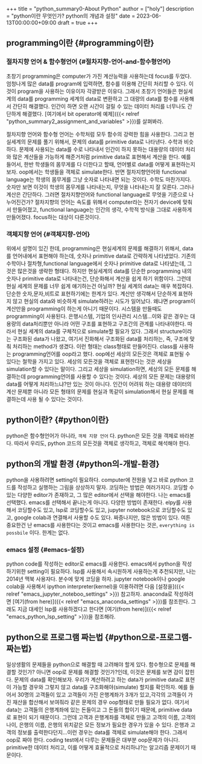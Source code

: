 +++
title = "python_summary0-About Python"
author = ["holy"]
description = "python이란 무엇인가? python의 개념과 설정"
date = 2023-06-13T00:00:00+09:00
draft = true
+++

## programming이란 {#programming이란}


### 절차지향 언어 &amp; 함수형언어 {#절차지향-언어-and-함수형언어}

초창기 programming은 computer가 가진 계산능력을 사용하는데 focus를
두었다. 엄청나게 많은 data를 program에 입력하면, 함수를 이용해 간단히
처리할 수 있다. 이것이 program을 사용하는 이유이자 각광받은
이유다. 그래서 초창기 언어들은 현실세계의 data를 programming 세계의
data로 변환하고 그 대량의 data를 함수를 사용해서 간단히
해결했다. 인간이 하면 오랜 시간이 걸릴 수 있는 데이터 처리를 너무나도
간단하게 해결했다. [여기에서 bit operator에 예제]({{< relref "python_summary2_assignment_and_variables" >}})를 살펴봐라.

절차지향 언어와 함수형 언어는 수학처럼 모두 함수의 강력한 힘을
사용한다. 그리고 현실세계의 문제를 풀기 위해서, 문제의 data를
primitive data로 나타낸다. 수학과 비슷하다. 문제에 사용되는 data를
수로 나타내서 인간이 하지 못하는 대용량의 데이터 처리와 많은 계산들을
가능하게 해준거처럼 primitive data로 표현해서 계산을 한다. 예를
들어서, 한반 학생들의 몸무게를 다 더한다고 할때, 언어별로 data를
어떻게 표현하는지 보자. oop에서는 학생들을 객체로 simulate한다. 반면
절차지향언어와 functional language는 학생의 몸무게를 그냥 숫자로
나타내면 되는 것이다. 수학도 마찬가지다. 숫자만 보면 이것이 학생의
몸무게를 나타내는지, 무엇을 나타내는지 잘 모른다. 그러나 계산은
간단하다. 그러면 절차지향언어와 functional language로 무엇을 기준으로
나누어진건가? 절차지향의 언어는 속도를 위해서 computer라는 전자기
device에 맞춰서 만들어졌고, functional language는 인간의 생각, 수학적
방식을 그대로 사용하게 만들어졌다. focus하는 대상이 다른것이다.


### 객체지향 언어 {#객체지향-언어}

위에서 설명이 있긴 한데, programming은 현실세계의 문제를 해결하기
위해서, data를 언어내에서 표현해야 하는데, 숫자나 primitive data로
간략하게 나타냈었다. 기존의 수학이나 절차형,functional language에서
숫자나 primitive data로 나타냈는데, 그것은 많은것을 생략한
형태다. 하지만 현실세계의 data를 단순한 programming 내의 숫자나
primitive data로 나타내는건, 단순화해서 계산을 쉽게 하기 위함이다.
그런데 현실 세계의 문제를 너무 쉽게 얘기하는건 아닐까? 현실 세계의
data는 매우 복잡하다. 단순한 숫자,문자,비트로 표현하기에는 한계가
있다. 계산만 생각해서 단순하게 표현하지 않고 현실의 data와 비슷하게
simulate하려는 시도가 일어났다. 왜냐면 program이 계산만을
programming이 하는게 아니기 때문이다. 시스템을 만들때도 programming이
사용된다. 은행시스템, 기업의 인사관리 시스템...이와 같은 경우는
대용량의 data처리뿐만 아니라 어떤 구조를 표현하고 구조간의 관계를
나타내야한다. 따라서 현실 세계의 data를 구체적으로 simulate할 필요가
있다. 그래서 structure이라는 구조화된 data가 나왔고, 여기서 진화해서
구조화된 data를 처리하는, 즉, 구조에 맞춰 처리하는 method가
생겼다. 이런 형태는 class형태로 만들어진다. class를 사용하는
programming언어를 oop라고 했다. oop에선 세상의 모든것은 객체로 표현될
수 있다는 철학을 가지고 있다.  세상의 모든것을 객체로 표현한다는 것은
세상을 simulation할 수 있다는 말이다. 그리고 세상을 simulation하면,
세상의 모든 문제를 해결하는데 programming언어를 사용할 수 있다는
것이다. 세상의 모든 문제는 대용량의 data를 어떻게 처리하느냐?만 있는
것이 아니다. 인간이 어려워 하는 대용량 데이터의 계산 문제뿐 아니라
모든 형태의 문제를 현실과 똑같이 simulation해서 현실 문제를 해결하는데
사용 될 수 있다는 것이다.


## python이란? {#python이란}

python은 함수형언어가 아니라, `객체 지향 언어` 다. python은 모든 것을
객체로 바라본다. 따라서 우리도, python 코드의 모든것을 객체로
생각하고, 객체로 해석해야 한다.


## python의 개발 환경 {#python의-개발-환경}

python을 사용하려면 setting이 필요하다. computer에 전원을 넣고 바로
python 코드를 작성하고 실행하는 그림을 상상하지 말자. 코딩하는 방법은
여러가지다. 코딩할 수 있는 다양한 editor가 존재하고, 그 많은
editor에서 선택을 해야한다. 나는 emacs를 선택했다. emacs를 선택해서
끝나는게 아니다. 다양한 방법이 존재한다. elpy를 사용해서 코딩할수도
있고, lsp로 코딩할수도 있고, jupyter notebook으로 코딩할수도 있고,
google colab과 연결해서 사용할 수도 있다. 짜증나지만, 많은 방법이
있다. 여튼 중요한건 난 emacs를 사용한다는 것이고 emacs를
사용한다는 것은, `everything is possbile` 이다. 한계는 없다.


### emacs 설정 {#emacs-설정}

python code를 작성하는 editor로 emacs를 사용한다. emacs에서 python을
작성하기위한 setting이 필요하다. lsp를 사용해서 속시원하게 사용하는게
추천되지만, 나는 2014년 맥북 사용자다. 분수에 맞게 코딩을 하자.
jupyter notebook이나 google colab을 사용해서 ipython
interpreter(kernel)을 이용하려면 다음 [설정을]({{< relref "emacs_jupyter_noteboo_settings" >}}) 참고하자. anaconda로
작성하려면 [여기(from here)]({{< relref "emacs_anaconda_settings" >}})를 참조한다. 그래도 지금 대세인 lsp를
사용하겠다고 한다면 [여기(from here)]({{< relref "emacs_python_lsp_setting" >}})을 참조해라.


## python으로 프로그램 짜는법 {#python으로-프로그램-짜는법}

일상생활의 문제들을 python으로 해결할 때 고려해야 할게
있다. 함수형으로 문제를 해결할 것인가? 아니면 oop로 문제를 해결할
것인가?인데, 이것은 문제를 보면 감이 잡힌다. 문제의 data를
확인해보자. 우리가 계산하려고 하는 data가 primitive data로 표현이
가능할 경우와 그렇지 않고 data를 구조화해야(simulate) 할지를 확인하자.
예를 들어서 30명의 고객들이 있고 고객들이 가진 은행계좌가 3개가
있고,각각의 고객들이 가진 재산을 합산해서 보여줘라 같은 문제의 경우
oop형태로 만들 필요가 없다. 여기서 data는 고객들의 은행계좌에 있는
돈들이고 그 돈들의 합이기 때문에, primitive data로 표현이 되기
때문이다. 그런데 고객과 은행계좌를 객체로 만들고 고객의 이름, 고객의
나이, 은행의 이름, 은행의 위치같은 모든 정보가 필요한 경우가 있을 수
있다. 은행과 고객의 정보를 출력한다던지...이런 경우는 data를 객체로
simulate해야 한다. 그래서 oop로 짜야 한다. coding test에서 다루는
문제들은 대부분 oop문제가 아니다. primitive한 데이터 처리고, 이를
어떻게 효율적으로 처리하냐?는 알고리즘 문제이기 때문이다.
